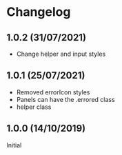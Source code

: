 # Changelog

## 1.0.2 (31/07/2021)

* Change helper and input styles

## 1.0.1 (25/07/2021)

* Removed errorIcon styles
* Panels can have the .errored class
* helper class

## 1.0.0 (14/10/2019)

Initial
